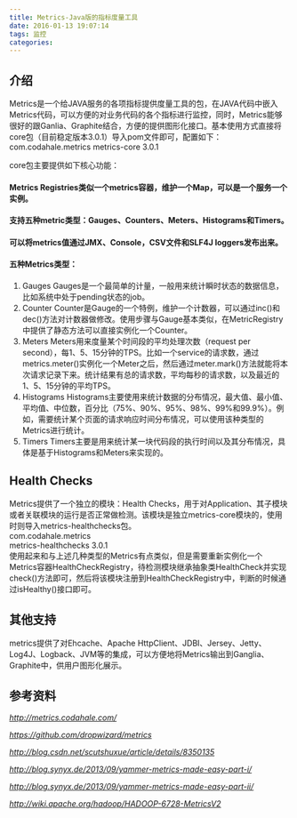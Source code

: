 ```yaml
---
title: Metrics-Java版的指标度量工具
date: 2016-01-13 19:07:14
tags: 监控
categories: 
---
```


## 介绍
Metrics是一个给JAVA服务的各项指标提供度量工具的包，在JAVA代码中嵌入Metrics代码，可以方便的对业务代码的各个指标进行监控，同时，Metrics能够很好的跟Ganlia、Graphite结合，方便的提供图形化接口。基本使用方式直接将core包（目前稳定版本3.0.1）导入pom文件即可，配置如下：
    <dependency>
        <groupId>com.codahale.metrics</groupId>
        <artifactId>metrics-core</artifactId>
        <version>3.0.1</version>
    </dependency>
    
core包主要提供如下核心功能：

#### Metrics Registries类似一个metrics容器，维护一个Map，可以是一个服务一个实例。
#### 支持五种metric类型：Gauges、Counters、Meters、Histograms和Timers。
#### 可以将metrics值通过JMX、Console，CSV文件和SLF4J loggers发布出来。
#### 五种Metrics类型：

1. Gauges
Gauges是一个最简单的计量，一般用来统计瞬时状态的数据信息，比如系统中处于pending状态的job。
2. Counter
Counter是Gauge的一个特例，维护一个计数器，可以通过inc()和dec()方法对计数器做修改。使用步骤与Gauge基本类似，在MetricRegistry中提供了静态方法可以直接实例化一个Counter。
3. Meters
Meters用来度量某个时间段的平均处理次数（request per second），每1、5、15分钟的TPS。比如一个service的请求数，通过metrics.meter()实例化一个Meter之后，然后通过meter.mark()方法就能将本次请求记录下来。统计结果有总的请求数，平均每秒的请求数，以及最近的1、5、15分钟的平均TPS。
4. Histograms
Histograms主要使用来统计数据的分布情况，最大值、最小值、平均值、中位数，百分比（75%、90%、95%、98%、99%和99.9%）。例如，需要统计某个页面的请求响应时间分布情况，可以使用该种类型的Metrics进行统计。
5. Timers
Timers主要是用来统计某一块代码段的执行时间以及其分布情况，具体是基于Histograms和Meters来实现的。

## Health Checks
Metrics提供了一个独立的模块：Health Checks，用于对Application、其子模块或者关联模块的运行是否正常做检测。该模块是独立metrics-core模块的，使用时则导入metrics-healthchecks包。
    <dependency>                                    
      <groupId>com.codahale.metrics</groupId>       
      <artifactId>metrics-healthchecks</artifactId> 
      <version>3.0.1</version>         
    </dependency>
使用起来和与上述几种类型的Metrics有点类似，但是需要重新实例化一个Metrics容器HealthCheckRegistry，待检测模块继承抽象类HealthCheck并实现check()方法即可，然后将该模块注册到HealthCheckRegistry中，判断的时候通过isHealthy()接口即可。

## 其他支持

metrics提供了对Ehcache、Apache HttpClient、JDBI、Jersey、Jetty、Log4J、Logback、JVM等的集成，可以方便地将Metrics输出到Ganglia、Graphite中，供用户图形化展示。

## 参考资料

*http://metrics.codahale.com/*

*https://github.com/dropwizard/metrics*

*http://blog.csdn.net/scutshuxue/article/details/8350135*

*http://blog.synyx.de/2013/09/yammer-metrics-made-easy-part-i/*

*http://blog.synyx.de/2013/09/yammer-metrics-made-easy-part-ii/*

*http://wiki.apache.org/hadoop/HADOOP-6728-MetricsV2*